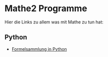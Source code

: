 #  Mathe2 Programme



Hier die Links zu allem was mit Mathe zu tun hat:



## Python

- [Formelsammlung in Python](https://github.com/Carabas90/Mathe2_Formelsammlung-in-Python)  